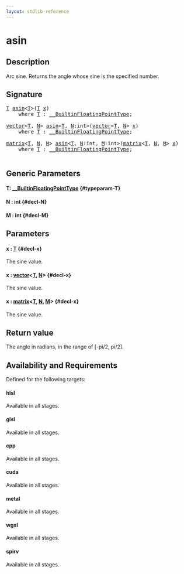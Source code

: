 ```yaml
---
layout: stdlib-reference
---
```


# asin

## Description

Arc sine. Returns the angle whose sine is the specified number.



## Signature 

<pre>
<a href="/stdlib-reference/global-decls/asin#typeparam-T" class="code_type">T</a> <a href="/stdlib-reference/global-decls/asin">asin</a>&lt;<a href="/stdlib-reference/global-decls/asin#typeparam-T" class="code_type">T</a>&gt;(<a href="/stdlib-reference/global-decls/asin#typeparam-T" class="code_type">T</a> <a href="/stdlib-reference/global-decls/asin#decl-x" class="code_param">x</a>)
    <span class='code_keyword'>where</span> <a href="/stdlib-reference/global-decls/asin#typeparam-T" class="code_type">T</a> : <a href="/stdlib-reference/interfaces/0_builtinfloatingpointtype-029hm/index" class="code_type">__BuiltinFloatingPointType</a>;

<a href="/stdlib-reference/types/vector/index" class="code_type">vector</a>&lt;<a href="/stdlib-reference/global-decls/asin#typeparam-T" class="code_type">T</a>, <a href="/stdlib-reference/global-decls/asin#decl-N" class="code_var">N</a>&gt; <a href="/stdlib-reference/global-decls/asin">asin</a>&lt;<a href="/stdlib-reference/global-decls/asin#typeparam-T" class="code_type">T</a>, <a href="/stdlib-reference/global-decls/asin#decl-N" class="code_var">N</a>:<span class="code_keyword">int</span>&gt;(<a href="/stdlib-reference/types/vector/index" class="code_type">vector</a>&lt;<a href="/stdlib-reference/global-decls/asin#typeparam-T" class="code_type">T</a>, <a href="/stdlib-reference/global-decls/asin#decl-N" class="code_var">N</a>&gt; <a href="/stdlib-reference/global-decls/asin#decl-x" class="code_param">x</a>)
    <span class='code_keyword'>where</span> <a href="/stdlib-reference/global-decls/asin#typeparam-T" class="code_type">T</a> : <a href="/stdlib-reference/interfaces/0_builtinfloatingpointtype-029hm/index" class="code_type">__BuiltinFloatingPointType</a>;

<a href="/stdlib-reference/types/matrix/index" class="code_type">matrix</a>&lt;<a href="/stdlib-reference/global-decls/asin#typeparam-T" class="code_type">T</a>, <a href="/stdlib-reference/global-decls/asin#decl-N" class="code_var">N</a>, <a href="/stdlib-reference/global-decls/asin#decl-M" class="code_var">M</a>&gt; <a href="/stdlib-reference/global-decls/asin">asin</a>&lt;<a href="/stdlib-reference/global-decls/asin#typeparam-T" class="code_type">T</a>, <a href="/stdlib-reference/global-decls/asin#decl-N" class="code_var">N</a>:<span class="code_keyword">int</span>, <a href="/stdlib-reference/global-decls/asin#decl-M" class="code_var">M</a>:<span class="code_keyword">int</span>&gt;(<a href="/stdlib-reference/types/matrix/index" class="code_type">matrix</a>&lt;<a href="/stdlib-reference/global-decls/asin#typeparam-T" class="code_type">T</a>, <a href="/stdlib-reference/global-decls/asin#decl-N" class="code_var">N</a>, <a href="/stdlib-reference/global-decls/asin#decl-M" class="code_var">M</a>&gt; <a href="/stdlib-reference/global-decls/asin#decl-x" class="code_param">x</a>)
    <span class='code_keyword'>where</span> <a href="/stdlib-reference/global-decls/asin#typeparam-T" class="code_type">T</a> : <a href="/stdlib-reference/interfaces/0_builtinfloatingpointtype-029hm/index" class="code_type">__BuiltinFloatingPointType</a>;

</pre>

## Generic Parameters

#### T: [\_\_BuiltinFloatingPointType](/stdlib-reference/interfaces/0_builtinfloatingpointtype-029hm/index) {#typeparam-T}
#### N  : int {#decl-N}
#### M  : int {#decl-M}

## Parameters

#### x  : [T](/stdlib-reference/global-decls/asin#typeparam-T) {#decl-x}
The sine value.

#### x  : [vector](/stdlib-reference/types/vector/index)\<[T](/stdlib-reference/types/vector/index#typeparam-T), [N](/stdlib-reference/types/vector/index#decl-N)\> {#decl-x}
The sine value.

#### x  : [matrix](/stdlib-reference/types/matrix/index)\<[T](/stdlib-reference/types/matrix/t-0), [N](/stdlib-reference/types/matrix/index#decl-N), [M](/stdlib-reference/types/matrix/index#decl-M)\> {#decl-x}
The sine value.


## Return value
The angle in radians, in the range of [-pi/2, pi/2].


## Availability and Requirements

Defined for the following targets:

#### hlsl
Available in all stages.

#### glsl
Available in all stages.

#### cpp
Available in all stages.

#### cuda
Available in all stages.

#### metal
Available in all stages.

#### wgsl
Available in all stages.

#### spirv
Available in all stages.



